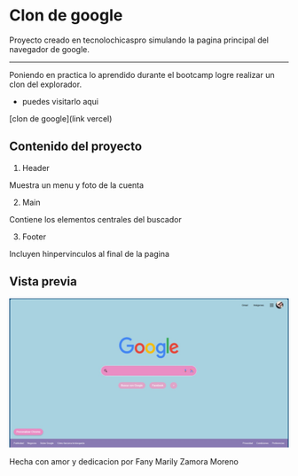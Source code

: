 # Clon de google
Proyecto creado en tecnolochicaspro simulando la pagina principal del navegador de google.

********
Poniendo en practica lo aprendido durante el bootcamp logre realizar un clon del explorador.

* puedes visitarlo aqui

[clon de google](link vercel)

## Contenido del proyecto
1. Header

Muestra un menu y foto de la cuenta

2. Main

Contiene los elementos centrales del buscador

3. Footer

Incluyen hinpervinculos al final de la pagina

## Vista previa

![Demo](imagenes/Demo.jpeg)

Hecha con amor y dedicacion por Fany Marily Zamora Moreno

